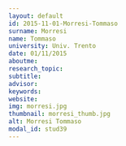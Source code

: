 ```yaml
---
layout: default 
id: 2015-11-01-Morresi-Tommaso
surname: Morresi
name: Tommaso
university: Univ. Trento
date: 01/11/2015
aboutme: 
research_topic: 
subtitle: 
advisor: 
keywords: 
website: 
img: morresi.jpg
thumbnail: morresi_thumb.jpg
alt: Morresi Tommaso
modal_id: stud39
---
```

